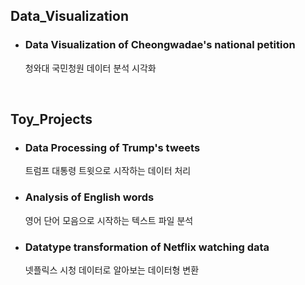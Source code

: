 ## Data_Visualization

- ### Data Visualization of Cheongwadae's national petition

  청와대 국민청원 데이터 분석 시각화

<br>

## Toy_Projects

- ### Data Processing of Trump's tweets

  트럼프 대통령 트윗으로 시작하는 데이터 처리

- ### Analysis of English words

  영어 단어 모음으로 시작하는 텍스트 파일 분석

- ### Datatype transformation of Netflix watching data

  넷플릭스 시청 데이터로 알아보는 데이터형 변환

